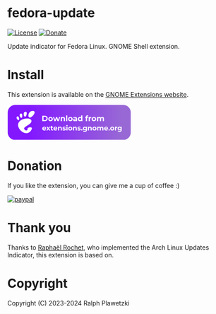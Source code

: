 # fedora-update

[![License](https://img.shields.io/github/license/purejava/fedora-update.svg)](https://github.com/purejava/fedora-update/blob/main/LICENSE.txt)
[![Donate](https://img.shields.io/badge/Donate-PayPal-green.svg)](https://www.paypal.com/donate?hosted_button_id=XVX9ZM7WE4ANL)

Update indicator for Fedora Linux. GNOME Shell extension.

# Install
This extension is available on the [GNOME Extensions website](https://extensions.gnome.org/extension/6406/fedora-linux-update-indicator/).

[![GNOME Extensions Website](ego.svg)](https://extensions.gnome.org/extension/6406/fedora-linux-update-indicator/)

# Donation
If you like the extension, you can give me a cup of coffee :)

[![paypal](https://www.paypalobjects.com/en_US/i/btn/btn_donateCC_LG.gif)](https://www.paypal.com/donate?hosted_button_id=XVX9ZM7WE4ANL)

# Thank you
Thanks to [Raphaël Rochet](https://github.com/RaphaelRochet), who implemented the Arch Linux Updates Indicator, this extension is based on.

# Copyright
Copyright (C) 2023-2024 Ralph Plawetzki
